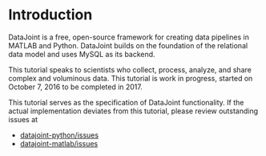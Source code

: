 # Introduction

DataJoint is a free, open-source framework for creating data pipelines in MATLAB and Python. DataJoint builds on the foundation of the relational data model and uses MySQL as its backend.

This tutorial speaks to scientists who collect, process, analyze, and share complex and voluminous data.  This tutorial is work in progress, started on October 7, 2016 to be completed in 2017.

This tutorial serves as the specification of DataJoint functionality. If the actual implementation deviates from this tutorial, please review outstanding issues at

* [datajoint-python/issues](https://github.com/datajoint/datajoint-python/issues)
* [datajoint-matlab/issues](https://github.com/datajoint/datajoint-matlab/issues)